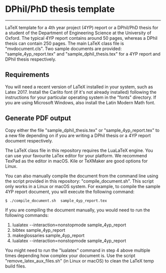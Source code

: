 # DPhil/PhD thesis template
---

LaTeX template for a 4th year project (4YP) report or a
DPhil/PhD thesis for a student of the Department of Engineering Science at the
University of Oxford. The typical 4YP report contains around 50 pages, whereas a
DPhil thesis can contain 250 pages. The main LaTeX class file is "mvdocument.cls".
Two sample documents are provided: "sample_4yp_report.tex" and "sample_dphil_thesis.tex"
for a 4YP report and DPhil thesis respectively.


Requirements
--

You will need a recent version of LaTeX installed in your system, such as
Latex 2017. Install the Carlito font (if it's not already installed) following
the instructions for your particular operating system in the "fonts"
directory. If you are using Microsoft Windows, also install the Latin Modern Math
font.

Generate PDF output
--

Copy either the file "sample_dphil_thesis.tex" or "sample_4yp_report.tex" to a
new file depending on if you are writing a DPhil thesis or a 4YP report document
respectively.

The LaTeX class file in this repository requires the LuaLaTeX engine.
You can use your favourite LaTex editor for your platform. We recommend
TexPad as the editor in macOS. Kile or TeXMaker are good
options for Linux.

You can also manually compile the document from the command line using the
script provided in this repository: "compile_document.sh". This script only
works in a Linux or macOS system. For example, to compile the sample 4YP report
document, you will execute the following command:

```shell
$ ./compile_document.sh  sample_4yp_report.tex
```

If you are compiling the document manually, you would need to run the
following commands:

1. lualatex  --interaction=nonstopmode sample_4yp_report
2. bibtex sample_4yp_report
3. makeglossaries sample_4yp_report
4. lualatex  --interaction=nonstopmode sample_4yp_report


You might need to run the "lualatex" command in step 4 above multiple times
depending how complex your document is. Use the script
"remove_latex_aux_files.sh" (in Linux or macOS) to clean the LaTeX temp build
files.

